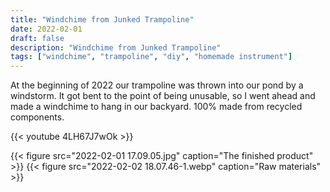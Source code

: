 ```yaml
---
title: "Windchime from Junked Trampoline"
date: 2022-02-01
draft: false
description: "Windchime from Junked Trampoline"
tags: ["windchime", "trampoline", "diy", "homemade instrument"]
---
```

At the beginning of 2022 our trampoline was thrown into our pond by a windstorm. It got bent to the point of being unusable, so I went ahead and made a windchime to hang in our backyard. 100% made from recycled components.

{{< youtube 4LH67J7wOk >}}

{{< figure src="2022-02-01 17.09.05.jpg" caption="The finished product" >}}
{{< figure src="2022-02-02 18.07.46-1.webp" caption="Raw materials" >}}
